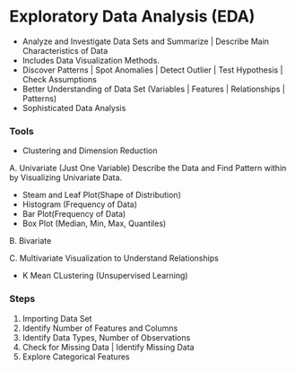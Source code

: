 # Exploratory Data Analysis (EDA)

- Analyze and Investigate Data Sets and Summarize | Describe Main Characteristics of Data 
- Includes Data Visualization Methods.
- Discover Patterns | Spot Anomalies | Detect Outlier | Test Hypothesis | Check Assumptions
- Better Understanding of Data Set (Variables | Features | Relationships | Patterns)
- Sophisticated Data Analysis 

### Tools
- Clustering and Dimension Reduction 

A. Univariate (Just One Variable) Describe the Data and Find Pattern within by Visualizing Univariate Data.
- Steam and Leaf Plot(Shape of Distribution)  
- Histogram (Frequency of Data) 
- Bar Plot(Frequency of Data)  
- Box Plot (Median, Min, Max, Quantiles) 

B. Bivariate 

C. Multivariate Visualization to Understand Relationships 
- K Mean CLustering (Unsupervised Learning)

### Steps
1. Importing Data Set
2. Identify Number of Features and Columns 
3. Identify Data Types, Number of Observations
4. Check for Missing Data | Identify Missing Data 
5. Explore Categorical Features 
